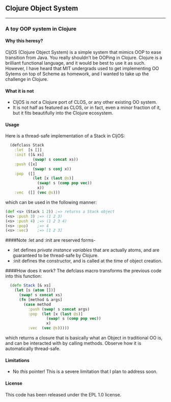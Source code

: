 ## Clojure Object System
------------------------
### A toy OOP system in Clojure

#### Why this heresy?
CljOS (Clojure Object System) is a simple system that mimics OOP to ease transition from Java. You really shouldn't be OOPing in Clojure. Clojure is a brilliant functional language, and it would be best to use it as such. However, I have heard that MIT undergrads used to get implementing OO Sytems on top of Scheme as homework, and I wanted to take up the challenge in Clojure.

#### What it is not
* CljOS is *not* a Clojure port of CLOS, or any other existing OO system.
* It is not half as featured as CLOS, or in fact, even a minor fraction of it, but it fits beautifully into the Clojure ecosystem.

#### Usage
Here is a thread-safe implementation of a Stack in CljOS:

```clojure
  (defclass Stack
    :let  [s []]
    :init ([& xs]
            (swap! s concat xs))
    :push ([x]
            (swap! s conj x))
    :pop  ([]
            (let [x (last @s)]
              (swap! s (comp pop vec))
              x))
    :vec  ([] (vec @s)))
```
which can be used in the following manner:

```clojure
(def <s> (Stack 1 2)) ;=> returns a Stack object
(<s> :push 3) ;=> (1 2 3)
(<s> :push 4) ;=> (1 2 3 4)
(<s> :pop)    ;=> 4
(<s> :vec)    ;=> [1 2 3]
```

####Note
:let and :init are reserved forms-
* :let  defines *private instance variables* that are actually atoms, and are guaranteed to be thread-safe by Clojure.
* :init defines the constructor, and is called at the time of object creation.

####How does it work?
The defclass macro transforms the previous code into this function:

```clojure
  (defn Stack [& xs]
    (let [s (atom [])]
      (swap! s concat xs)
      (fn [method & args]
        (case method
          :push (swap! s concat args)
          :pop  (let [x (last @s)]
                  (swap! s (comp pop vec))
                  x)
          :vec  (vec @s)))))
```
which returns a closure that is basically what an Object in traditional OO is, and can be interacted with by calling methods. Observe how it is automatically thread-safe.

#### Limitations
* No *this* pointer! This is a severe limitation that I plan to address soon.

#### License
This code has been released under the EPL 1.0 license.
